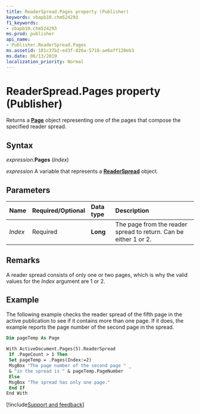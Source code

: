 ```yaml
---
title: ReaderSpread.Pages property (Publisher)
keywords: vbapb10.chm524293
f1_keywords:
- vbapb10.chm524293
ms.prod: publisher
api_name:
- Publisher.ReaderSpread.Pages
ms.assetid: 181c37b2-ed3f-826a-5718-ae6aff120eb3
ms.date: 06/13/2019
localization_priority: Normal
---
```



# ReaderSpread.Pages property (Publisher)

Returns a **[Page](Publisher.Page.md)** object representing one of the pages that compose the specified reader spread.


## Syntax

_expression_.**Pages** (_Index_)

_expression_ A variable that represents a **[ReaderSpread](Publisher.ReaderSpread.md)** object.


## Parameters

|Name|Required/Optional|Data type|Description|
|:-----|:-----|:-----|:-----|
|_Index_|Required| **Long**|The page from the reader spread to return. Can be either 1 or 2.|

## Remarks

A reader spread consists of only one or two pages, which is why the valid values for the _Index_ argument are 1 or 2.


## Example

The following example checks the reader spread of the fifth page in the active publication to see if it contains more than one page. If it does, the example reports the page number of the second page in the spread.

```vb
Dim pageTemp As Page 
 
With ActiveDocument.Pages(5).ReaderSpread 
 If .PageCount > 1 Then 
 Set pageTemp = .Pages(Index:=2) 
 MsgBox "The page number of the second page " _ 
 & "in the spread is " & pageTemp.PageNumber 
 Else 
 MsgBox "The spread has only one page." 
 End If 
End With
```

[!include[Support and feedback](~/includes/feedback-boilerplate.md)]